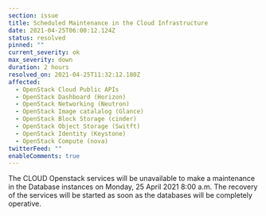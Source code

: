 ```yaml
---
section: issue
title: Scheduled Maintenance in the Cloud Infrastructure
date: 2021-04-25T06:00:12.124Z
status: resolved
pinned: ""
current_severity: ok
max_severity: down
duration: 2 hours
resolved_on: 2021-04-25T11:32:12.180Z
affected:
  - OpenStack Cloud Public APIs
  - OpenStack Dashboard (Horizon)
  - OpenStack Networking (Neutron)
  - OpenStack Image catalalog (Glance)
  - OpenStack Block Storage (cinder)
  - OpenStack Object Storage (Switft)
  - OpenStack Identity (Keystone)
  - OpenStack Compute (nova)
twitterFeed: ""
enableComments: true
---
```

The CLOUD Openstack services will be unavailable to make a maintenance in the Database instances on Monday, 25 April 2021 8:00 a.m. The recovery of the services will be started as soon as the databases will be completely operative.